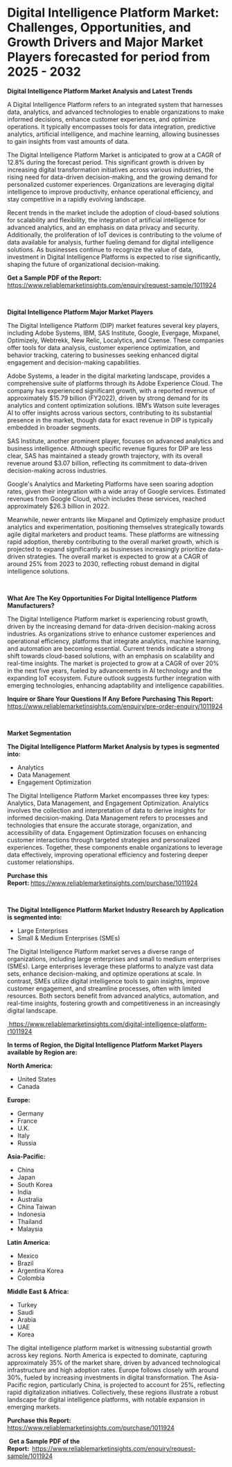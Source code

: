<p><h1>Digital Intelligence Platform Market: Challenges, Opportunities, and Growth Drivers and Major Market Players forecasted for period from 2025 - 2032</h1></p><p><strong>Digital Intelligence Platform Market Analysis and Latest Trends</strong></p>
<p><p>A Digital Intelligence Platform refers to an integrated system that harnesses data, analytics, and advanced technologies to enable organizations to make informed decisions, enhance customer experiences, and optimize operations. It typically encompasses tools for data integration, predictive analytics, artificial intelligence, and machine learning, allowing businesses to gain insights from vast amounts of data.</p><p>The Digital Intelligence Platform Market is anticipated to grow at a CAGR of 12.8% during the forecast period. This significant growth is driven by increasing digital transformation initiatives across various industries, the rising need for data-driven decision-making, and the growing demand for personalized customer experiences. Organizations are leveraging digital intelligence to improve productivity, enhance operational efficiency, and stay competitive in a rapidly evolving landscape.</p><p>Recent trends in the market include the adoption of cloud-based solutions for scalability and flexibility, the integration of artificial intelligence for advanced analytics, and an emphasis on data privacy and security. Additionally, the proliferation of IoT devices is contributing to the volume of data available for analysis, further fueling demand for digital intelligence solutions. As businesses continue to recognize the value of data, investment in Digital Intelligence Platforms is expected to rise significantly, shaping the future of organizational decision-making.</p></p>
<p><strong>Get a Sample PDF of the Report:&nbsp;</strong> <a href="https://www.reliablemarketinsights.com/enquiry/request-sample/1011924?utm_campaign=2643&utm_medium=2&utm_source=Github&utm_content=ia&utm_term=17042025&utm_id=digital-intelligence-platform">https://www.reliablemarketinsights.com/enquiry/request-sample/1011924</a></p>
<p>&nbsp;</p>
<p><strong>Digital Intelligence Platform Major Market Players</strong></p>
<p><p>The Digital Intelligence Platform (DIP) market features several key players, including Adobe Systems, IBM, SAS Institute, Google, Evergage, Mixpanel, Optimizely, Webtrekk, New Relic, Localytics, and Cxense. These companies offer tools for data analysis, customer experience optimization, and behavior tracking, catering to businesses seeking enhanced digital engagement and decision-making capabilities.</p><p>Adobe Systems, a leader in the digital marketing landscape, provides a comprehensive suite of platforms through its Adobe Experience Cloud. The company has experienced significant growth, with a reported revenue of approximately $15.79 billion (FY2022), driven by strong demand for its analytics and content optimization solutions. IBM’s Watson suite leverages AI to offer insights across various sectors, contributing to its substantial presence in the market, though data for exact revenue in DIP is typically embedded in broader segments.</p><p>SAS Institute, another prominent player, focuses on advanced analytics and business intelligence. Although specific revenue figures for DIP are less clear, SAS has maintained a steady growth trajectory, with its overall revenue around $3.07 billion, reflecting its commitment to data-driven decision-making across industries.</p><p>Google's Analytics and Marketing Platforms have seen soaring adoption rates, given their integration with a wide array of Google services. Estimated revenues from Google Cloud, which includes these services, reached approximately $26.3 billion in 2022.</p><p>Meanwhile, newer entrants like Mixpanel and Optimizely emphasize product analytics and experimentation, positioning themselves strategically towards agile digital marketers and product teams. These platforms are witnessing rapid adoption, thereby contributing to the overall market growth, which is projected to expand significantly as businesses increasingly prioritize data-driven strategies. The overall market is expected to grow at a CAGR of around 25% from 2023 to 2030, reflecting robust demand in digital intelligence solutions.</p></p>
<p>&nbsp;</p>
<p><strong>What Are The Key Opportunities For Digital Intelligence Platform Manufacturers?</strong></p>
<p><p>The Digital Intelligence Platform market is experiencing robust growth, driven by the increasing demand for data-driven decision-making across industries. As organizations strive to enhance customer experiences and operational efficiency, platforms that integrate analytics, machine learning, and automation are becoming essential. Current trends indicate a strong shift towards cloud-based solutions, with an emphasis on scalability and real-time insights. The market is projected to grow at a CAGR of over 20% in the next five years, fueled by advancements in AI technology and the expanding IoT ecosystem. Future outlook suggests further integration with emerging technologies, enhancing adaptability and intelligence capabilities.</p></p>
<p><strong>Inquire or Share Your Questions If Any Before Purchasing This Report:</strong> <a href="https://www.reliablemarketinsights.com/enquiry/pre-order-enquiry/1011924?utm_campaign=2643&utm_medium=2&utm_source=Github&utm_content=ia&utm_term=17042025&utm_id=digital-intelligence-platform">https://www.reliablemarketinsights.com/enquiry/pre-order-enquiry/1011924</a></p>
<p>&nbsp;</p>
<p><strong>Market Segmentation</strong></p>
<p><strong>The Digital Intelligence Platform Market Analysis by types is segmented into:</strong></p>
<p><ul><li>Analytics</li><li>Data Management</li><li>Engagement Optimization</li></ul></p>
<p><p>The Digital Intelligence Platform Market encompasses three key types: Analytics, Data Management, and Engagement Optimization. Analytics involves the collection and interpretation of data to derive insights for informed decision-making. Data Management refers to processes and technologies that ensure the accurate storage, organization, and accessibility of data. Engagement Optimization focuses on enhancing customer interactions through targeted strategies and personalized experiences. Together, these components enable organizations to leverage data effectively, improving operational efficiency and fostering deeper customer relationships.</p></p>
<p><strong>Purchase this Report:&nbsp;</strong><a href="https://www.reliablemarketinsights.com/purchase/1011924?utm_campaign=2643&utm_medium=2&utm_source=Github&utm_content=ia&utm_term=17042025&utm_id=digital-intelligence-platform">https://www.reliablemarketinsights.com/purchase/1011924</a></p>
<p>&nbsp;</p>
<p><strong>The Digital Intelligence Platform Market Industry Research by Application is segmented into:</strong></p>
<p><ul><li>Large Enterprises</li><li>Small & Medium Enterprises (SMEs)</li></ul></p>
<p><p>The Digital Intelligence Platform market serves a diverse range of organizations, including large enterprises and small to medium enterprises (SMEs). Large enterprises leverage these platforms to analyze vast data sets, enhance decision-making, and optimize operations at scale. In contrast, SMEs utilize digital intelligence tools to gain insights, improve customer engagement, and streamline processes, often with limited resources. Both sectors benefit from advanced analytics, automation, and real-time insights, fostering growth and competitiveness in an increasingly digital landscape.</p></p>
<p><a href="https://www.reliablemarketinsights.com/digital-intelligence-platform-r1011924?utm_campaign=2643&utm_medium=2&utm_source=Github&utm_content=ia&utm_term=17042025&utm_id=digital-intelligence-platform">&nbsp;https://www.reliablemarketinsights.com/digital-intelligence-platform-r1011924</a></p>
<p><strong>In terms of Region, the Digital Intelligence Platform Market Players available by Region are:</strong></p>
<p>
    <p> <strong> North America: </strong>
        <ul>
            <li>United States</li>
            <li>Canada</li>
        </ul>
        </p> 
    <p> <strong> Europe: </strong>
        <ul>
            <li>Germany</li>
            <li>France</li>
            <li>U.K.</li>
            <li>Italy</li>
            <li>Russia</li>
        </ul>
        </p> 
    <p> <strong> Asia-Pacific: </strong>
        <ul>
            <li>China</li>
            <li>Japan</li>
            <li>South Korea</li>
            <li>India</li>
            <li>Australia</li>
            <li>China Taiwan</li>
            <li>Indonesia</li>
            <li>Thailand</li>
            <li>Malaysia</li>
        </ul>
        </p> 
    <p> <strong> Latin America: </strong>
        <ul>
            <li>Mexico</li>
            <li>Brazil</li>
            <li>Argentina Korea</li>
            <li>Colombia</li>
        </ul>
        </p> 
    <p> <strong> Middle East & Africa: </strong>
        <ul>
            <li>Turkey</li>
            <li>Saudi</li>
            <li>Arabia</li>
            <li>UAE</li>
            <li>Korea</li>
        </ul>
    </p>
    </p>
<p><p>The digital intelligence platform market is witnessing substantial growth across key regions. North America is expected to dominate, capturing approximately 35% of the market share, driven by advanced technological infrastructure and high adoption rates. Europe follows closely with around 30%, fueled by increasing investments in digital transformation. The Asia-Pacific region, particularly China, is projected to account for 25%, reflecting rapid digitalization initiatives. Collectively, these regions illustrate a robust landscape for digital intelligence platforms, with notable expansion in emerging markets.</p></p>
<p><strong>Purchase this Report: </strong><a href="https://www.reliablemarketinsights.com/purchase/1011924?utm_campaign=2643&utm_medium=2&utm_source=Github&utm_content=ia&utm_term=17042025&utm_id=digital-intelligence-platform">https://www.reliablemarketinsights.com/purchase/1011924</a></p>
<p>&nbsp;<strong>Get a Sample PDF of the Report:&nbsp;&nbsp;</strong><a href="https://www.reliablemarketinsights.com/enquiry/request-sample/1011924?utm_campaign=2643&utm_medium=2&utm_source=Github&utm_content=ia&utm_term=17042025&utm_id=digital-intelligence-platform">https://www.reliablemarketinsights.com/enquiry/request-sample/1011924</a></p>
<p><strong></strong></p>
<p><p></p><p></p><p></p></p>